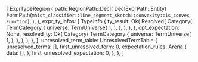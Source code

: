 [
    ExprTypeRegion {
        path: RegionPath::Decl(
            DeclExprPath::Entity(
                FormPath(`mnist_classifier::line_segment_sketch::convexity::is_convex`, `Function`),
            ),
        ),
        expr_ty_infos: [
            TypeInfo {
                ty_result: Ok(
                    Resolved(
                        Category(
                            TermCategory {
                                universe: TermUniverse(
                                    1,
                                ),
                            },
                        ),
                    ),
                ),
                opt_expectation: None,
                resolved_ty: Ok(
                    Category(
                        TermCategory {
                            universe: TermUniverse(
                                1,
                            ),
                        },
                    ),
                ),
            },
        ],
        unresolved_term_table: UnresolvedTermTable {
            unresolved_terms: [],
            first_unresolved_term: 0,
            expectation_rules: Arena {
                data: [],
            },
            first_unresolved_expectation: 0,
        },
    },
]